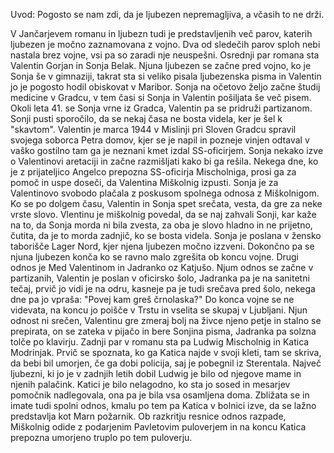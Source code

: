 Uvod:
Pogosto se nam zdi, da je ljubezen nepremagljiva, a včasih to ne drži.

V Jančarjevem romanu in ljubezn tudi je predstavljenih več parov, katerih ljubezen je močno zaznamovana z vojno. Dva od sledečih parov sploh nebi nastala brez vojne, vsi pa so zaradi nje neuspešni. Osrednji par romana sta Valentin Gorjan in Sonja Belak. Njuna ljubezen se začne pred vojno, ko je Sonja še v gimnaziji, takrat sta si veliko pisala ljubezenska pisma in Valentin jo je pogosto hodil obiskovat v Maribor. Sonja na očetovo željo začne študij medicine v Gradcu, v tem časi si Sonja in Valentin pošiljata še več pisem. Okoli leta 41. se Sonja vrne iz Gradca, Valentin pa se pridruži partizanom. Sonji pusti sporočilo, da se nekaj časa ne bosta videla, ker je šel k "skavtom". Valentin je marca 1944 v Mislinji pri Sloven Gradcu spravil svojega soborca Petra domov, kjer se je napil in pozneje vinjen odtaval v vaško gostilno tam ga je neznani kmet izdal SS-oficirjem. Sonja nekako izve o Valentinovi aretaciji in začne razmišljati kako bi ga rešila. Nekega dne, ko je z prijateljico Angelco prepozna SS-oficirja Mischolniga, prosi ga za pomoč in uspe doseči, da Valentina Miškolnig izpusti. Sonja je za Valentinovo svobodo plačala z poskusom spolnega odnosa z Miškolnigom.  Ko se po dolgem času, Valentin in Sonja spet srečata, vesta, da gre za neke vrste slovo. Vlentinu je miškolnig povedal, da se naj zahvali Sonji, kar kaže na to, da Sonja morda ni bila zvesta, za oba je slovo hladno in ne prijetno, čutita, da je to morda zadnjič, ko se bosta videla. Sonja je poslana v žensko taborišče Lager Nord, kjer njena ljubezen močno izzveni. Dokončno pa se njuna ljubezen konča ko se ravno malo zgrešita ob koncu vojne. Drugi odnos je Med Valentinom in Jadranko oz Katjušo. Njum odnos se začne v partizanih, Valentin je poslan v oficirsko šolo, Jadranka pa je na sanitetni tečaj, prvič jo vidi je na odru, kasneje pa je tudi srečava pred šolo, nekega dne pa jo vpraša: "Povej kam greš črnolaska?" Do konca vojne se ne videvata, na koncu jo poišče v Trstu in vselita se skupaj v Ljubljani. Njun odnost ni srečen, Valentinu gre zmeraj bolj na živce njeno petje in stalno se prepirata, on se zateka v pijačo in bere Sonjina pisma, Jadranka pa solzna tolče po klavirju. Zadnji par v romanu sta pa Ludwig Mischolnig in Katica Modrinjak. Prvič se spoznata, ko ga Katica najde v svoji kleti, tam se skriva, da bebi bil umorjen, če ga dobi policija, saj je pobegnil iz Sterentala. Največ ljubezni, ki jo je v zadnjih letih dobil Ludwig je bilo od njegove mame in njenih palačink. Katici je bilo nelagodno, ko sta jo sosed in mesarjev pomočnik nadlegovala, ona pa je bila vsa osamljena doma. Zbližata se in imate tudi spolni odnos, kmalu po tem pa Katica v bolnici izve, da se lažno predstavlja kot Marn požarnik. Ob razkritju resnice odnos razpade, Miškolnig odide z podarjenim Pavletovim puloverjem in na koncu Katica prepozna umorjeno truplo po tem puloverju. 